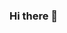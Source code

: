 ### Hi there 👋

<!--
**joshuawwright/joshuawwright** is a ✨ _special_ ✨ repository because its `README.md` (this file) appears on your GitHub profile.

Here are some ideas to get you started:

- 👋 Hi, I’m @joshuawwright
- 💞️ I’m looking to collaborate on typescript libraries
- 📫 Reach me by email: jwwrightcalpoly@gmail.com

